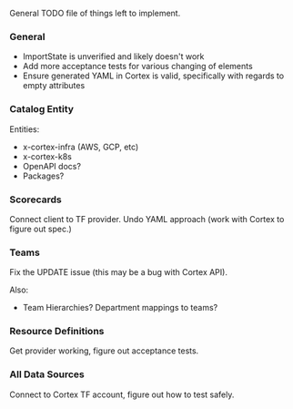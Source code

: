 
General TODO file of things left to implement.

### General

- ImportState is unverified and likely doesn't work
- Add more acceptance tests for various changing of elements
- Ensure generated YAML in Cortex is valid, specifically with regards to empty attributes

### Catalog Entity

Entities:
- x-cortex-infra (AWS, GCP, etc)
- x-cortex-k8s
- OpenAPI docs?
- Packages?

### Scorecards

Connect client to TF provider. Undo YAML approach (work with Cortex to figure out spec.)

### Teams

Fix the UPDATE issue (this may be a bug with Cortex API).

Also:
- Team Hierarchies? Department mappings to teams?

### Resource Definitions

Get provider working, figure out acceptance tests.

### All Data Sources

Connect to Cortex TF account, figure out how to test safely.
